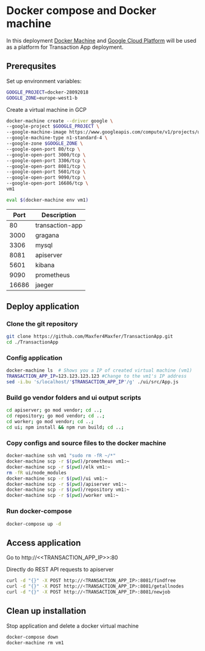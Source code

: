 # Docker compose and Docker machine

In this deployment [Docker Machine](https://docs.docker.com/machine) and [Google Cloud Platform](https://cloud.google.com) will be used as a platform for Transaction App deployment.

## Prerequsites

Set up environment variables:
```bash
GOOGLE_PROJECT=docker-28092018    
GOOGLE_ZONE=europe-west1-b
```
Create a virtual machine in GCP
```bash
docker-machine create --driver google \
--google-project $GOOGLE_PROJECT \
--google-machine-image https://www.googleapis.com/compute/v1/projects/ubuntu-os-cloud/global/images/family/ubuntu-1604-lts \
--google-machine-type n1-standard-4 \
--google-zone $GOOGLE_ZONE \
--google-open-port 80/tcp \
--google-open-port 3000/tcp \
--google-open-port 3306/tcp \
--google-open-port 8081/tcp \
--google-open-port 5601/tcp \
--google-open-port 9090/tcp \
--google-open-port 16686/tcp \
vm1

eval $(docker-machine env vm1)
```

|Port|Description|
|---|---|
|80|transaction-app| 
|3000|gragana|
|3306|mysql|
|8081|apiserver|
|5601|kibana|
|9090|prometheus|
|16686|jaeger|


## Deploy application 

### Clone the git repository 
```bash
git clone https://github.com/Maxfer4Maxfer/TransactionApp.git
cd ./TransactionApp
```

### Config application
```bash
docker-machine ls  # Shows you a IP of created virtual machine (vm1)
TRANSACTION_APP_IP=123.123.123.123 #Change to the vm1's IP address
sed -i.bu 's/localhost/'$TRANSACTION_APP_IP'/g' ./ui/src/App.js
```

### Build go vendor folders and ui output scripts
```bash
cd apiserver; go mod vendor; cd ..;
cd repository; go mod vendor; cd ..;
cd worker; go mod vendor; cd ..;
cd ui; npm install && npm run build; cd ..;
```

### Copy configs and source files to the docker machine
```bash
docker-machine ssh vm1 "sudo rm -fR ~/*"
docker-machine scp -r $(pwd)/prometheus vm1:~
docker-machine scp -r $(pwd)/elk vm1:~
rm -fR ui/node_modules
docker-machine scp -r $(pwd)/ui vm1:~
docker-machine scp -r $(pwd)/apiserver vm1:~
docker-machine scp -r $(pwd)/repository vm1:~
docker-machine scp -r $(pwd)/worker vm1:~
```

### Run docker-compose
```bash
docker-compose up -d
```

## Access application
Go to http://<<TRANSACTION_APP_IP>>:80

Directly do REST API requests to apiserver
```bash
curl -d "{}" -X POST http://<TRANSACTION_APP_IP>:8081/findfree
curl -d "{}" -X POST http://<TRANSACTION_APP_IP>:8081/getallnodes
curl -d "{}" -X POST http://<TRANSACTION_APP_IP>:8081/newjob
```

## Clean up installation
Stop application and delete a docker virtual machine
```bash
docker-compose down
docker-machine rm vm1
```


